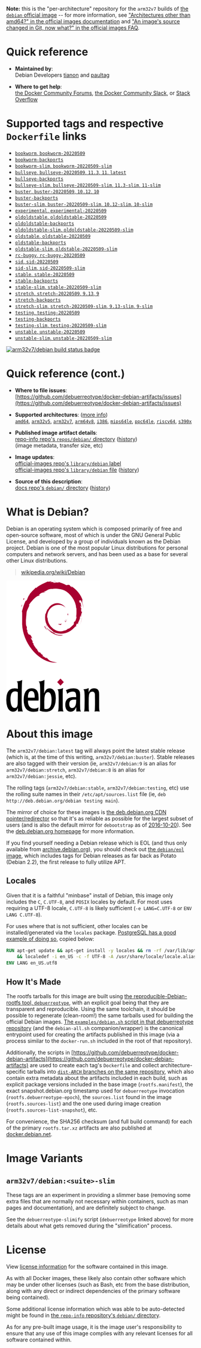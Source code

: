 <!--

********************************************************************************

WARNING:

    DO NOT EDIT "debian/README.md"

    IT IS AUTO-GENERATED

    (from the other files in "debian/" combined with a set of templates)

********************************************************************************

-->

**Note:** this is the "per-architecture" repository for the `arm32v7` builds of [the `debian` official image](https://hub.docker.com/_/debian) -- for more information, see ["Architectures other than amd64?" in the official images documentation](https://github.com/docker-library/official-images#architectures-other-than-amd64) and ["An image's source changed in Git, now what?" in the official images FAQ](https://github.com/docker-library/faq#an-images-source-changed-in-git-now-what).

# Quick reference

-	**Maintained by**:  
	Debian Developers [tianon](https://qa.debian.org/developer.php?login=tianon) and [paultag](https://qa.debian.org/developer.php?login=paultag)

-	**Where to get help**:  
	[the Docker Community Forums](https://forums.docker.com/), [the Docker Community Slack](https://dockr.ly/slack), or [Stack Overflow](https://stackoverflow.com/search?tab=newest&q=docker)

# Supported tags and respective `Dockerfile` links

-	[`bookworm`, `bookworm-20220509`](https://github.com/debuerreotype/docker-debian-artifacts/blob/a327bd96a76efd1d9983a53d8d497f3880c6d0a5/bookworm/Dockerfile)
-	[`bookworm-backports`](https://github.com/debuerreotype/docker-debian-artifacts/blob/a327bd96a76efd1d9983a53d8d497f3880c6d0a5/bookworm/backports/Dockerfile)
-	[`bookworm-slim`, `bookworm-20220509-slim`](https://github.com/debuerreotype/docker-debian-artifacts/blob/a327bd96a76efd1d9983a53d8d497f3880c6d0a5/bookworm/slim/Dockerfile)
-	[`bullseye`, `bullseye-20220509`, `11.3`, `11`, `latest`](https://github.com/debuerreotype/docker-debian-artifacts/blob/a327bd96a76efd1d9983a53d8d497f3880c6d0a5/bullseye/Dockerfile)
-	[`bullseye-backports`](https://github.com/debuerreotype/docker-debian-artifacts/blob/a327bd96a76efd1d9983a53d8d497f3880c6d0a5/bullseye/backports/Dockerfile)
-	[`bullseye-slim`, `bullseye-20220509-slim`, `11.3-slim`, `11-slim`](https://github.com/debuerreotype/docker-debian-artifacts/blob/a327bd96a76efd1d9983a53d8d497f3880c6d0a5/bullseye/slim/Dockerfile)
-	[`buster`, `buster-20220509`, `10.12`, `10`](https://github.com/debuerreotype/docker-debian-artifacts/blob/a327bd96a76efd1d9983a53d8d497f3880c6d0a5/buster/Dockerfile)
-	[`buster-backports`](https://github.com/debuerreotype/docker-debian-artifacts/blob/a327bd96a76efd1d9983a53d8d497f3880c6d0a5/buster/backports/Dockerfile)
-	[`buster-slim`, `buster-20220509-slim`, `10.12-slim`, `10-slim`](https://github.com/debuerreotype/docker-debian-artifacts/blob/a327bd96a76efd1d9983a53d8d497f3880c6d0a5/buster/slim/Dockerfile)
-	[`experimental`, `experimental-20220509`](https://github.com/debuerreotype/docker-debian-artifacts/blob/a327bd96a76efd1d9983a53d8d497f3880c6d0a5/experimental/Dockerfile)
-	[`oldoldstable`, `oldoldstable-20220509`](https://github.com/debuerreotype/docker-debian-artifacts/blob/a327bd96a76efd1d9983a53d8d497f3880c6d0a5/oldoldstable/Dockerfile)
-	[`oldoldstable-backports`](https://github.com/debuerreotype/docker-debian-artifacts/blob/a327bd96a76efd1d9983a53d8d497f3880c6d0a5/oldoldstable/backports/Dockerfile)
-	[`oldoldstable-slim`, `oldoldstable-20220509-slim`](https://github.com/debuerreotype/docker-debian-artifacts/blob/a327bd96a76efd1d9983a53d8d497f3880c6d0a5/oldoldstable/slim/Dockerfile)
-	[`oldstable`, `oldstable-20220509`](https://github.com/debuerreotype/docker-debian-artifacts/blob/a327bd96a76efd1d9983a53d8d497f3880c6d0a5/oldstable/Dockerfile)
-	[`oldstable-backports`](https://github.com/debuerreotype/docker-debian-artifacts/blob/a327bd96a76efd1d9983a53d8d497f3880c6d0a5/oldstable/backports/Dockerfile)
-	[`oldstable-slim`, `oldstable-20220509-slim`](https://github.com/debuerreotype/docker-debian-artifacts/blob/a327bd96a76efd1d9983a53d8d497f3880c6d0a5/oldstable/slim/Dockerfile)
-	[`rc-buggy`, `rc-buggy-20220509`](https://github.com/debuerreotype/docker-debian-artifacts/blob/a327bd96a76efd1d9983a53d8d497f3880c6d0a5/rc-buggy/Dockerfile)
-	[`sid`, `sid-20220509`](https://github.com/debuerreotype/docker-debian-artifacts/blob/a327bd96a76efd1d9983a53d8d497f3880c6d0a5/sid/Dockerfile)
-	[`sid-slim`, `sid-20220509-slim`](https://github.com/debuerreotype/docker-debian-artifacts/blob/a327bd96a76efd1d9983a53d8d497f3880c6d0a5/sid/slim/Dockerfile)
-	[`stable`, `stable-20220509`](https://github.com/debuerreotype/docker-debian-artifacts/blob/a327bd96a76efd1d9983a53d8d497f3880c6d0a5/stable/Dockerfile)
-	[`stable-backports`](https://github.com/debuerreotype/docker-debian-artifacts/blob/a327bd96a76efd1d9983a53d8d497f3880c6d0a5/stable/backports/Dockerfile)
-	[`stable-slim`, `stable-20220509-slim`](https://github.com/debuerreotype/docker-debian-artifacts/blob/a327bd96a76efd1d9983a53d8d497f3880c6d0a5/stable/slim/Dockerfile)
-	[`stretch`, `stretch-20220509`, `9.13`, `9`](https://github.com/debuerreotype/docker-debian-artifacts/blob/a327bd96a76efd1d9983a53d8d497f3880c6d0a5/stretch/Dockerfile)
-	[`stretch-backports`](https://github.com/debuerreotype/docker-debian-artifacts/blob/a327bd96a76efd1d9983a53d8d497f3880c6d0a5/stretch/backports/Dockerfile)
-	[`stretch-slim`, `stretch-20220509-slim`, `9.13-slim`, `9-slim`](https://github.com/debuerreotype/docker-debian-artifacts/blob/a327bd96a76efd1d9983a53d8d497f3880c6d0a5/stretch/slim/Dockerfile)
-	[`testing`, `testing-20220509`](https://github.com/debuerreotype/docker-debian-artifacts/blob/a327bd96a76efd1d9983a53d8d497f3880c6d0a5/testing/Dockerfile)
-	[`testing-backports`](https://github.com/debuerreotype/docker-debian-artifacts/blob/a327bd96a76efd1d9983a53d8d497f3880c6d0a5/testing/backports/Dockerfile)
-	[`testing-slim`, `testing-20220509-slim`](https://github.com/debuerreotype/docker-debian-artifacts/blob/a327bd96a76efd1d9983a53d8d497f3880c6d0a5/testing/slim/Dockerfile)
-	[`unstable`, `unstable-20220509`](https://github.com/debuerreotype/docker-debian-artifacts/blob/a327bd96a76efd1d9983a53d8d497f3880c6d0a5/unstable/Dockerfile)
-	[`unstable-slim`, `unstable-20220509-slim`](https://github.com/debuerreotype/docker-debian-artifacts/blob/a327bd96a76efd1d9983a53d8d497f3880c6d0a5/unstable/slim/Dockerfile)

[![arm32v7/debian build status badge](https://img.shields.io/jenkins/s/https/doi-janky.infosiftr.net/job/multiarch/job/arm32v7/job/debian.svg?label=arm32v7/debian%20%20build%20job)](https://doi-janky.infosiftr.net/job/multiarch/job/arm32v7/job/debian/)

# Quick reference (cont.)

-	**Where to file issues**:  
	[https://github.com/debuerreotype/docker-debian-artifacts/issues](https://github.com/debuerreotype/docker-debian-artifacts/issues)

-	**Supported architectures**: ([more info](https://github.com/docker-library/official-images#architectures-other-than-amd64))  
	[`amd64`](https://hub.docker.com/r/amd64/debian/), [`arm32v5`](https://hub.docker.com/r/arm32v5/debian/), [`arm32v7`](https://hub.docker.com/r/arm32v7/debian/), [`arm64v8`](https://hub.docker.com/r/arm64v8/debian/), [`i386`](https://hub.docker.com/r/i386/debian/), [`mips64le`](https://hub.docker.com/r/mips64le/debian/), [`ppc64le`](https://hub.docker.com/r/ppc64le/debian/), [`riscv64`](https://hub.docker.com/r/riscv64/debian/), [`s390x`](https://hub.docker.com/r/s390x/debian/)

-	**Published image artifact details**:  
	[repo-info repo's `repos/debian/` directory](https://github.com/docker-library/repo-info/blob/master/repos/debian) ([history](https://github.com/docker-library/repo-info/commits/master/repos/debian))  
	(image metadata, transfer size, etc)

-	**Image updates**:  
	[official-images repo's `library/debian` label](https://github.com/docker-library/official-images/issues?q=label%3Alibrary%2Fdebian)  
	[official-images repo's `library/debian` file](https://github.com/docker-library/official-images/blob/master/library/debian) ([history](https://github.com/docker-library/official-images/commits/master/library/debian))

-	**Source of this description**:  
	[docs repo's `debian/` directory](https://github.com/docker-library/docs/tree/master/debian) ([history](https://github.com/docker-library/docs/commits/master/debian))

# What is Debian?

Debian is an operating system which is composed primarily of free and open-source software, most of which is under the GNU General Public License, and developed by a group of individuals known as the Debian project. Debian is one of the most popular Linux distributions for personal computers and network servers, and has been used as a base for several other Linux distributions.

> [wikipedia.org/wiki/Debian](https://en.wikipedia.org/wiki/Debian)

![logo](https://raw.githubusercontent.com/docker-library/docs/b449be7df57e9ed9086bb5821bfb5d6cdc5d67a4/debian/logo.png)

# About this image

The `arm32v7/debian:latest` tag will always point the latest stable release (which is, at the time of this writing, `arm32v7/debian:buster`). Stable releases are also tagged with their version (ie, `arm32v7/debian:9` is an alias for `arm32v7/debian:stretch`, `arm32v7/debian:8` is an alias for `arm32v7/debian:jessie`, etc).

The rolling tags (`arm32v7/debian:stable`, `arm32v7/debian:testing`, etc) use the rolling suite names in their `/etc/apt/sources.list` file (ie, `deb http://deb.debian.org/debian testing main`).

The mirror of choice for these images is [the deb.debian.org CDN pointer/redirector](https://deb.debian.org) so that it's as reliable as possible for the largest subset of users (and is also the default mirror for `debootstrap` as of [2016-10-20](https://anonscm.debian.org/cgit/d-i/debootstrap.git/commit/?id=9e8bc60ad1ccf3a25ce7890526b70059f3e770de)). See the [deb.debian.org homepage](https://deb.debian.org) for more information.

If you find yourself needing a Debian release which is EOL (and thus only available from [archive.debian.org](http://archive.debian.org)), you should check out [the `debian/eol` image](https://hub.docker.com/r/debian/eol/), which includes tags for Debian releases as far back as Potato (Debian 2.2), the first release to fully utilize APT.

## Locales

Given that it is a faithful "minbase" install of Debian, this image only includes the `C`, `C.UTF-8`, and `POSIX` locales by default. For most uses requiring a UTF-8 locale, `C.UTF-8` is likely sufficient (`-e LANG=C.UTF-8` or `ENV LANG C.UTF-8`).

For uses where that is not sufficient, other locales can be installed/generated via the `locales` package. [PostgreSQL has a good example of doing so](https://github.com/docker-library/postgres/blob/69bc540ecfffecce72d49fa7e4a46680350037f9/9.6/Dockerfile#L21-L24), copied below:

```dockerfile
RUN apt-get update && apt-get install -y locales && rm -rf /var/lib/apt/lists/* \
	&& localedef -i en_US -c -f UTF-8 -A /usr/share/locale/locale.alias en_US.UTF-8
ENV LANG en_US.utf8
```

## How It's Made

The rootfs tarballs for this image are built using [the reproducible-Debian-rootfs tool, `debuerreotype`](https://github.com/debuerreotype/debuerreotype), with an explicit goal being that they are transparent and reproducible. Using the same toolchain, it should be possible to regenerate (clean-room!) the same tarballs used for building the official Debian images. [The `examples/debian.sh` script in that debuerreotype repository](https://github.com/debuerreotype/debuerreotype/blob/master/examples/debian.sh) (and the `debian-all.sh` companion/wrapper) is the canonical entrypoint used for creating the artifacts published in this image (via a process similar to the `docker-run.sh` included in the root of that repository).

Additionally, the scripts in [https://github.com/debuerreotype/docker-debian-artifacts](https://github.com/debuerreotype/docker-debian-artifacts) are used to create each tag's `Dockerfile` and collect architecture-specific tarballs into [`dist-ARCH` branches on the same repository](https://github.com/debuerreotype/docker-debian-artifacts/branches), which also contain extra metadata about the artifacts included in each build, such as explicit package versions included in the base image (`rootfs.manifest`), the exact snapshot.debian.org timestamp used for `debuerreotype` invocation (`rootfs.debuerreotype-epoch`), the `sources.list` found in the image (`rootfs.sources-list`) and the one used during image creation (`rootfs.sources-list-snapshot`), etc.

For convenience, the SHA256 checksum (and full build command) for each of the primary `rootfs.tar.xz` artifacts are also published at [docker.debian.net](https://docker.debian.net/).

# Image Variants

## `arm32v7/debian:<suite>-slim`

These tags are an experiment in providing a slimmer base (removing some extra files that are normally not necessary within containers, such as man pages and documentation), and are definitely subject to change.

See the `debuerreotype-slimify` script (`debuerreotype` linked above) for more details about what gets removed during the "slimification" process.

# License

View [license information](https://www.debian.org/social_contract#guidelines) for the software contained in this image.

As with all Docker images, these likely also contain other software which may be under other licenses (such as Bash, etc from the base distribution, along with any direct or indirect dependencies of the primary software being contained).

Some additional license information which was able to be auto-detected might be found in [the `repo-info` repository's `debian/` directory](https://github.com/docker-library/repo-info/tree/master/repos/debian).

As for any pre-built image usage, it is the image user's responsibility to ensure that any use of this image complies with any relevant licenses for all software contained within.
